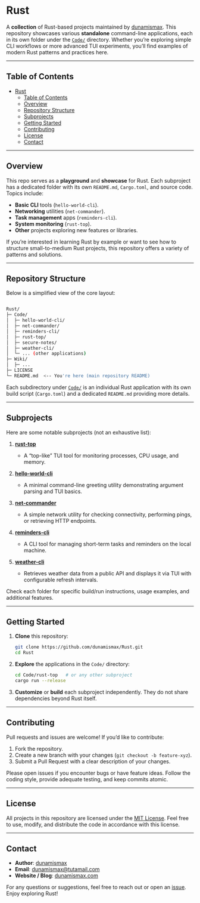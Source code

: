 # Rust

A **collection** of Rust-based projects maintained by [dunamismax](https://dunamismax.com). This repository showcases various **standalone** command-line applications, each in its own folder under the [`Code/`](Code) directory. Whether you’re exploring simple CLI workflows or more advanced TUI experiments, you’ll find examples of modern Rust patterns and practices here.

---

## Table of Contents

- [Rust](#rust)
  - [Table of Contents](#table-of-contents)
  - [Overview](#overview)
  - [Repository Structure](#repository-structure)
  - [Subprojects](#subprojects)
  - [Getting Started](#getting-started)
  - [Contributing](#contributing)
  - [License](#license)
  - [Contact](#contact)

---

## Overview

This repo serves as a **playground** and **showcase** for Rust. Each subproject has a dedicated folder with its own `README.md`, `Cargo.toml`, and source code. Topics include:

- **Basic CLI** tools (`hello-world-cli`).
- **Networking** utilities (`net-commander`).
- **Task management** apps (`reminders-cli`).
- **System monitoring** (`rust-top`).
- **Other** projects exploring new features or libraries.

If you’re interested in learning Rust by example or want to see how to structure small-to-medium Rust projects, this repository offers a variety of patterns and solutions.

---

## Repository Structure

Below is a simplified view of the core layout:

```bash

Rust/
├─ Code/
│  ├─ hello-world-cli/
│  ├─ net-commander/
│  ├─ reminders-cli/
│  ├─ rust-top/
│  ├─ secure-notes/
│  ├─ weather-cli/
│  └─ ... (other applications)
├─ Wiki/
│  ├─ ...
├─ LICENSE
└─ README.md  <-- You're here (main repository README)

```

Each subdirectory under [`Code/`](Code) is an individual Rust application with its own build script (`Cargo.toml`) and a dedicated `README.md` providing more details.

---

## Subprojects

Here are some notable subprojects (not an exhaustive list):

1. **[rust-top](Code/rust-top)**
   - A “top-like” TUI tool for monitoring processes, CPU usage, and memory.

2. **[hello-world-cli](Code/hello-world-cli)**
   - A minimal command-line greeting utility demonstrating argument parsing and TUI basics.

3. **[net-commander](Code/net-commander)**
   - A simple network utility for checking connectivity, performing pings, or retrieving HTTP endpoints.

4. **[reminders-cli](Code/reminders-cli)**
   - A CLI tool for managing short-term tasks and reminders on the local machine.

5. **[weather-cli](Code/weather-cli)**
   - Retrieves weather data from a public API and displays it via TUI with configurable refresh intervals.

Check each folder for specific build/run instructions, usage examples, and additional features.

---

## Getting Started

1. **Clone** this repository:

   ```bash
   git clone https://github.com/dunamismax/Rust.git
   cd Rust
   ```

2. **Explore** the applications in the `Code/` directory:

   ```bash
   cd Code/rust-top   # or any other subproject
   cargo run --release
   ```

3. **Customize** or **build** each subproject independently. They do not share dependencies beyond Rust itself.

---

## Contributing

Pull requests and issues are welcome! If you’d like to contribute:

1. Fork the repository.
2. Create a new branch with your changes (`git checkout -b feature-xyz`).
3. Submit a Pull Request with a clear description of your changes.

Please open issues if you encounter bugs or have feature ideas. Follow the coding style, provide adequate testing, and keep commits atomic.

---

## License

All projects in this repository are licensed under the [MIT License](LICENSE). Feel free to use, modify, and distribute the code in accordance with this license.

---

## Contact

- **Author**: [dunamismax](https://dunamismax.com)
- **Email**: [dunamismax@tutamail.com](mailto:dunamismax@tutamail.com)
- **Website / Blog**: [dunamismax.com](https://dunamismax.com)

For any questions or suggestions, feel free to reach out or open an [issue](https://github.com/dunamismax/Rust/issues). Enjoy exploring Rust!
